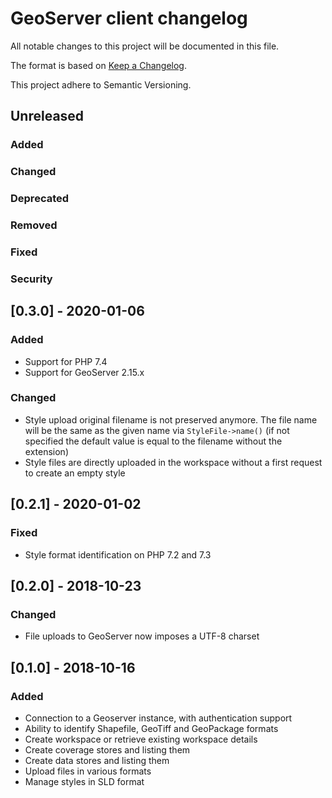 # GeoServer client changelog

All notable changes to this project will be documented in this file.

The format is based on [Keep a Changelog](https://keepachangelog.com/en/1.0.0/).

This project adhere to Semantic Versioning.

## Unreleased

### Added
### Changed
### Deprecated
### Removed
### Fixed
### Security

## [0.3.0] - 2020-01-06

### Added

- Support for PHP 7.4
- Support for GeoServer 2.15.x

### Changed

- Style upload original filename is not preserved anymore. The file name will be the same as the given name via `StyleFile->name()` 
  (if not specified the default value is equal to the filename without the extension)
- Style files are directly uploaded in the workspace without a first request to create an empty style

## [0.2.1] - 2020-01-02

### Fixed

- Style format identification on PHP 7.2 and 7.3

## [0.2.0] - 2018-10-23

### Changed

- File uploads to GeoServer now imposes a UTF-8 charset

## [0.1.0] - 2018-10-16

### Added

- Connection to a Geoserver instance, with authentication support
- Ability to identify Shapefile, GeoTiff and GeoPackage formats
- Create workspace or retrieve existing workspace details
- Create coverage stores and listing them
- Create data stores and listing them
- Upload files in various formats
- Manage styles in SLD format
